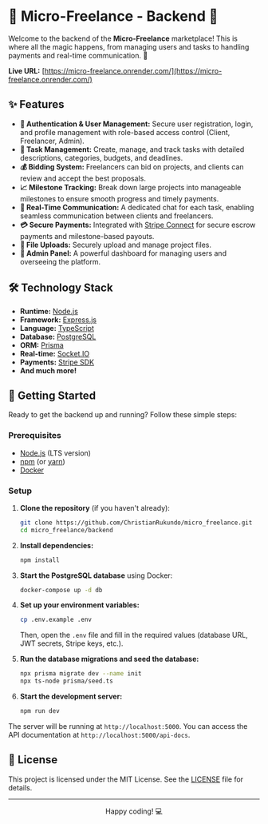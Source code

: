 # 🚀 Micro-Freelance - Backend 🚀

Welcome to the backend of the **Micro-Freelance** marketplace! This is where all the magic happens, from managing users and tasks to handling payments and real-time communication. 🤫

**Live URL:** [https://micro-freelance.onrender.com/](https://micro-freelance.onrender.com/)

## ✨ Features

*   **🔐 Authentication & User Management:** Secure user registration, login, and profile management with role-based access control (Client, Freelancer, Admin).
*   **📝 Task Management:** Create, manage, and track tasks with detailed descriptions, categories, budgets, and deadlines.
*   **💰 Bidding System:** Freelancers can bid on projects, and clients can review and accept the best proposals.
*   **📈 Milestone Tracking:** Break down large projects into manageable milestones to ensure smooth progress and timely payments.
*   **💬 Real-Time Communication:** A dedicated chat for each task, enabling seamless communication between clients and freelancers.
*   **💳 Secure Payments:** Integrated with [Stripe Connect](https://stripe.com/connect) for secure escrow payments and milestone-based payouts.
*   **📁 File Uploads:** Securely upload and manage project files.
*   **👑 Admin Panel:** A powerful dashboard for managing users and overseeing the platform.

## 🛠️ Technology Stack

*   **Runtime:** [Node.js](https://nodejs.org/)
*   **Framework:** [Express.js](https://expressjs.com/)
*   **Language:** [TypeScript](https://www.typescriptlang.org/)
*   **Database:** [PostgreSQL](https://www.postgresql.org/)
*   **ORM:** [Prisma](https://www.prisma.io/)
*   **Real-time:** [Socket.IO](https://socket.io/)
*   **Payments:** [Stripe SDK](https://stripe.com/docs/api)
*   **And much more!**

## 🚀 Getting Started

Ready to get the backend up and running? Follow these simple steps:

### Prerequisites

*   [Node.js](https://nodejs.org/) (LTS version)
*   [npm](https://www.npmjs.com/) (or [yarn](https://yarnpkg.com/))
*   [Docker](https://www.docker.com/)

### Setup

1.  **Clone the repository** (if you haven't already):
    ```bash
    git clone https://github.com/ChristianRukundo/micro_freelance.git
    cd micro_freelance/backend
    ```

2.  **Install dependencies:**
    ```bash
    npm install
    ```

3.  **Start the PostgreSQL database** using Docker:
    ```bash
    docker-compose up -d db
    ```

4.  **Set up your environment variables:**
    ```bash
    cp .env.example .env
    ```
    Then, open the `.env` file and fill in the required values (database URL, JWT secrets, Stripe keys, etc.).

5.  **Run the database migrations and seed the database:**
    ```bash
    npx prisma migrate dev --name init
    npx ts-node prisma/seed.ts
    ```

6.  **Start the development server:**
    ```bash
    npm run dev
    ```

The server will be running at `http://localhost:5000`. You can access the API documentation at `http://localhost:5000/api-docs`.

## 📄 License

This project is licensed under the MIT License. See the [LICENSE](../../LICENSE) file for details.

---

<p align="center">
  Happy coding! 💻
</p>